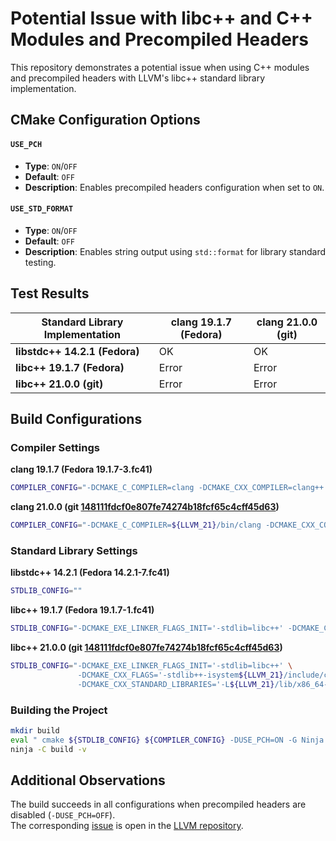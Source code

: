 # Potential Issue with libc++ and C++ Modules and Precompiled Headers

This repository demonstrates a potential issue when using C++ modules and precompiled headers with LLVM's libc++ standard library implementation.

## CMake Configuration Options

#### `USE_PCH`
- **Type**: `ON`/`OFF`
- **Default**: `OFF`
- **Description**: Enables precompiled headers configuration when set to `ON`.

#### `USE_STD_FORMAT`
- **Type**: `ON`/`OFF`
- **Default**: `OFF`
- **Description**: Enables string output using `std::format` for library standard testing.

## Test Results

| Standard Library Implementation | clang 19.1.7 (Fedora) | clang 21.0.0 (git) |
|---------------------------------|-----------------------|--------------------|
| **libstdc++ 14.2.1 (Fedora)**   | OK                    | OK                 |
| **libc++ 19.1.7 (Fedora)**      | Error                 | Error              |
| **libc++ 21.0.0 (git)**         | Error                 | Error              |

## Build Configurations

### Compiler Settings

**clang 19.1.7 (Fedora 19.1.7-3.fc41)**
```bash
COMPILER_CONFIG="-DCMAKE_C_COMPILER=clang -DCMAKE_CXX_COMPILER=clang++ -DCMAKE_CXX_COMPILER_CLANG_SCAN_DEP=clang-scan-deps"
```
**clang 21.0.0 (git [148111fdcf0e807fe74274b18fcf65c4cff45d63](https://github.com/llvm/llvm-project/commit/148111fdcf0e807fe74274b18fcf65c4cff45d63))**
```bash
COMPILER_CONFIG="-DCMAKE_C_COMPILER=${LLVM_21}/bin/clang -DCMAKE_CXX_COMPILER=${LLVM_21}/bin/clang++ -DCMAKE_CXX_COMPILER_CLANG_SCAN_DEP=${LLVM_21}/bin/clang-scan-deps"
```

###  Standard Library Settings

**libstdc++ 14.2.1 (Fedora 14.2.1-7.fc41)**
```bash
STDLIB_CONFIG=""
```

**libc++ 19.1.7 (Fedora 19.1.7-1.fc41)**
```bash
STDLIB_CONFIG="-DCMAKE_EXE_LINKER_FLAGS_INIT='-stdlib=libc++' -DCMAKE_CXX_FLAGS='-stdlib++-isystem/usr/include/c++/v1'"
```

**libc++ 21.0.0 (git [148111fdcf0e807fe74274b18fcf65c4cff45d63](https://github.com/llvm/llvm-project/commit/148111fdcf0e807fe74274b18fcf65c4cff45d63))**
```bash
STDLIB_CONFIG="-DCMAKE_EXE_LINKER_FLAGS_INIT='-stdlib=libc++' \
               -DCMAKE_CXX_FLAGS='-stdlib++-isystem${LLVM_21}/include/c++/v1 -isystem${LLVM_21}/include/x86_64-unknown-linux-gnu/c++/v1' \
               -DCMAKE_CXX_STANDARD_LIBRARIES='-L${LLVM_21}/lib/x86_64-unknown-linux-gnu -lc++ -lc++abi'"
```

### Building the Project
```bash
mkdir build
eval " cmake ${STDLIB_CONFIG} ${COMPILER_CONFIG} -DUSE_PCH=ON -G Ninja -B build"
ninja -C build -v
```

## Additional Observations
The build succeeds in all configurations when precompiled headers are disabled (`-DUSE_PCH=OFF`).\
The corresponding [issue](https://github.com/llvm/llvm-project/issues/134855) is open in the [LLVM repository](https://github.com/llvm/llvm-project/).
